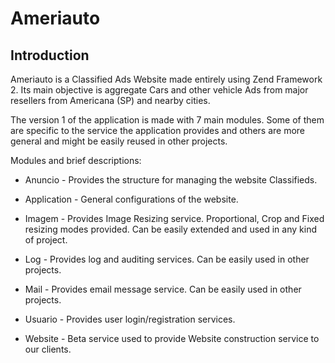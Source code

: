 Ameriauto
=======================

Introduction
------------
Ameriauto is a Classified Ads Website made entirely using Zend Framework 2.
Its main objective is aggregate Cars and other vehicle Ads 
from major resellers from Americana (SP) and nearby cities.

The version 1 of the application is made with 7 main modules.
Some of them are specific to the service the application provides
and others are more general and might be easily reused in other projects.

Modules and brief descriptions:
- Anuncio - Provides the structure for managing the website Classifieds.

- Application - General configurations of the website.

- Imagem - Provides Image Resizing service. Proportional, Crop and Fixed resizing modes provided. Can be easily extended and used in any kind of project.

- Log - Provides log and auditing services. Can be easily used in other projects.

- Mail - Provides email message service. Can be easily used in other projects.

- Usuario - Provides user login/registration services.

- Website - Beta service used to provide Website construction service to our clients.